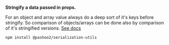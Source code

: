  **Stringify a data passed in props.**

 For an object and array value always do a deep sort of it's keys before stringify.
 So comparison of objects/arrays can be done also by comparison of it's
 stringified versions.
[See docs](/docs/modules.md)

``npm install @pashoo2/serialization-utils``